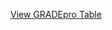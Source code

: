 [View GRADEpro Table](https://gdt.gradepro.org/presentations/#/p_l_a_ce434133-8051-5d54-8b9a-18ebaf9fed63_9889d7e3-beb6-47ad-b446-29092410e129_e3bef251-77d5-4ac4-9e6a-665c73fccbbb) 
